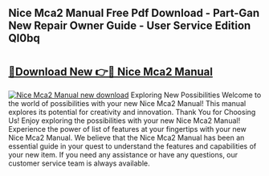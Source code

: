 ## Nice Mca2 Manual Free Pdf Download - Part-Gan New Repair Owner Guide - User Service Edition Ql0bq

# <h2><a href="http://cf18370.oget.top/?id=Nice+Mca2+Manual">🔗Download New 👉🔴 Nice Mca2 Manual</a></h2>

[![Nice Mca2 Manual new download](https://i.imgur.com/5g1atiW.png)](http://cf18370.oget.top/?id=Nice+Mca2+Manual)
Exploring New Possibilities Welcome to the world of possibilities with your new Nice Mca2 Manual! This manual explores its potential for creativity and innovation. Thank You for Choosing Us! Enjoy exploring the possibilities with your new Nice Mca2 Manual! Experience the power of list of features at your fingertips with your new Nice Mca2 Manual. We believe that the Nice Mca2 Manual has been an essential guide in your quest to understand the features and capabilities of your new item. If you need any assistance or have any questions, our customer service team is always available.
